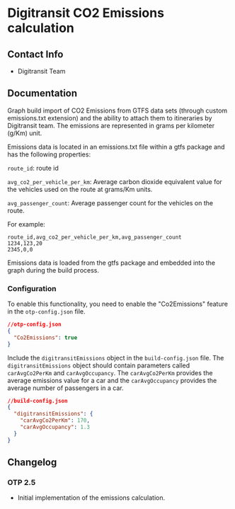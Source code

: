 # Digitransit CO2 Emissions calculation

## Contact Info

- Digitransit Team

## Documentation

Graph build import of CO2 Emissions from GTFS data sets (through custom emissions.txt extension)
and the ability to attach them to itineraries by Digitransit team.
The emissions are represented in grams per kilometer (g/Km) unit.

Emissions data is located in an emissions.txt file within a gtfs package and has the following properties:

`route_id`: route id

`avg_co2_per_vehicle_per_km`: Average carbon dioxide equivalent value for the vehicles used on the route at grams/Km units.

`avg_passenger_count`: Average passenger count for the vehicles on the route.

For example:
```csv
route_id,avg_co2_per_vehicle_per_km,avg_passenger_count
1234,123,20
2345,0,0
```

Emissions data is loaded from the gtfs package and embedded into the graph during the build process.


### Configuration
To enable this functionality, you need to enable the "Co2Emissions"  feature in the
`otp-config.json` file. 

```json
//otp-config.json
{
  "Co2Emissions": true
}
```
Include the `digitransitEmissions` object in the
`build-config.json` file. The `digitransitEmissions` object should contain parameters called
`carAvgCo2PerKm` and `carAvgOccupancy`. The `carAvgCo2PerKm` provides the average emissions value for a car and
the `carAvgOccupancy` provides the average number of passengers in a car.

```json
//build-config.json
{
  "digitransitEmissions": {
    "carAvgCo2PerKm": 170,
    "carAvgOccupancy": 1.3
  }
}
```
## Changelog

### OTP 2.5

- Initial implementation of the emissions calculation.


